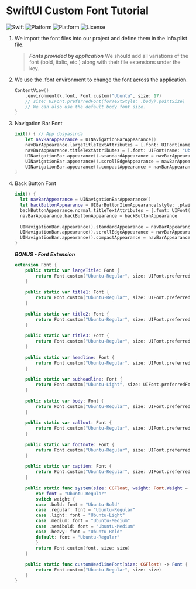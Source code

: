 # SwiftUI Custom Font Tutorial
![Swift](https://img.shields.io/badge/Swift-5.9-orange.svg)
![Platform](https://img.shields.io/badge/Platform-iOS17%20-red.svg)
![Platform](https://img.shields.io/badge/SwiftUI-5-green.svg)
![License](https://img.shields.io/badge/License-MIT-blue.svg)

1. We import the font files into our project and define them in the Info.plist file.
    > ***Fonts provided by application*** We should add all variations of the font (bold, italic, etc.) along with their file extensions under the key.
    > 
2. We use the .font environment to change the font across the application.
    
    ```swift
    ContentView()
        .environment(\.font, Font.custom("Ubuntu", size: 17)
        // size: UIFont.preferredFont(forTextStyle: .body).pointSize)
        // We can also use the default body font size.
    }
    ```
    
3. Navigation Bar Font
    
    ```swift
    init() { // App dosyasında
    	let navBarAppearance = UINavigationBarAppearance()
    	navBarAppearance.largeTitleTextAttributes = [.font: UIFont(name: "Ubuntu-Regular", size: UIFont.preferredFont(forTextStyle: .largeTitle).pointSize)!] // default
    	navBarAppearance.titleTextAttributes = [.font: UIFont(name: "Ubuntu-Regular", size: UIFont.preferredFont(forTextStyle: .headline).pointSize)!] // default
    	UINavigationBar.appearance().standardAppearance = navBarAppearance
    	UINavigationBar.appearance().scrollEdgeAppearance = navBarAppearance
    	UINavigationBar.appearance().compactAppearance = navBarAppearance
    }
    ```
    
4. Back Button Font
    
    ```swift
    init() {
      let navBarAppearance = UINavigationBarAppearance()
      let backButtonAppearance = UIBarButtonItemAppearance(style: .plain)
      backButtonAppearance.normal.titleTextAttributes = [.font: UIFont(name: "Ubuntu-Regular", size: UIFont.preferredFont(forTextStyle: .body).pointSize)!] // default
      navBarAppearance.backButtonAppearance = backButtonAppearance
              
      UINavigationBar.appearance().standardAppearance = navBarAppearance
      UINavigationBar.appearance().scrollEdgeAppearance = navBarAppearance
      UINavigationBar.appearance().compactAppearance = navBarAppearance
    }
    ```
    
    ***BONUS - Font Extension***
    
    ```swift
    extension Font {
        public static var largeTitle: Font {
            return Font.custom("Ubuntu-Regular", size: UIFont.preferredFont(forTextStyle: .largeTitle).pointSize)
        }
        
        public static var title1: Font {
            return Font.custom("Ubuntu-Regular", size: UIFont.preferredFont(forTextStyle: .title1).pointSize)
        }
        
        public static var title2: Font {
            return Font.custom("Ubuntu-Regular", size: UIFont.preferredFont(forTextStyle: .title2).pointSize)
        }
        
        public static var title3: Font {
            return Font.custom("Ubuntu-Regular", size: UIFont.preferredFont(forTextStyle: .title3).pointSize)
        }
        
        public static var headline: Font {
            return Font.custom("Ubuntu-Regular", size: UIFont.preferredFont(forTextStyle: .headline).pointSize)
        }
        
        public static var subheadline: Font {
            return Font.custom("Ubuntu-Light", size: UIFont.preferredFont(forTextStyle: .subheadline).pointSize)
        }
        
        public static var body: Font {
            return Font.custom("Ubuntu-Regular", size: UIFont.preferredFont(forTextStyle: .body).pointSize)
        }
        
        public static var callout: Font {
            return Font.custom("Ubuntu-Regular", size: UIFont.preferredFont(forTextStyle: .callout).pointSize)
        }
        
        public static var footnote: Font {
            return Font.custom("Ubuntu-Regular", size: UIFont.preferredFont(forTextStyle: .footnote).pointSize)
        }
        
        public static var caption: Font {
            return Font.custom("Ubuntu-Regular", size: UIFont.preferredFont(forTextStyle: .caption1).pointSize)
        }
        
        public static func system(size: CGFloat, weight: Font.Weight = .regular, design: Font.Design = .default) -> Font {
            var font = "Ubuntu-Regular"
            switch weight {
            case .bold: font = "Ubuntu-Bold"
            case .regular: font = "Ubuntu-Regular"
            case .light: font = "Ubuntu-Light"
            case .medium: font = "Ubuntu-Medium"
            case .semibold: font = "Ubuntu-Medium"
            case .heavy: font = "Ubuntu-Bold"
            default: font = "Ubuntu-Regular"
            }
            return Font.custom(font, size: size)
        }
        
        public static func customHeadlineFont(size: CGFloat) -> Font {
            return Font.custom("Ubuntu-Regular", size: size)
        }
    }
    ```
